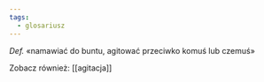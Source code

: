 ```yaml
---
tags:
  - glosariusz
---
```

_Def._ «namawiać do buntu, agitować przeciwko komuś lub czemuś»

Zobacz również: [[agitacja]]